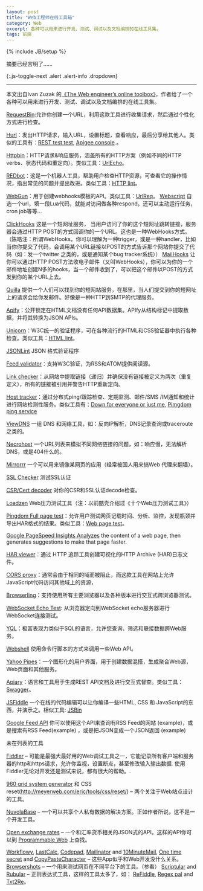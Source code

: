 ```yaml
---
layout: post
title: "Web工程师在线工具箱"
category: Web
excerpt: 各种可以用来进行开发、测试、调试以及文档编排的在线工具集。
tags: 前端
---
```


{% include JB/setup %}

<div>

摘要已经言明了……

</div>
{:.js-toggle-next .alert .alert-info .dropdown}

<div markdown="1">

----

本文出自Ivan Zuzak 的[《The Web engineer’s online toolbox》](http://ivanzuzak.info/2012/11/18/the-web-engineers-online-toolbox.html)，作者给了一个各种可以用来进行开发、测试、调试以及文档编排的在线工具集。

[RequestBin](http://requestb.in/):允许你创建一个URL，利用这款工具进行收集请求，然后通过个性化方式进行检查。

[Hurl](http://hurl.it/)：发出HTTP请求，输入URL，设置标题，查看响应，最后分享给其他人。类似的工具有：[REST test test](http://resttesttest.com/), [Apigee console](https://apigee.com/console/others).。

[Httpbin](http://httpbin.org/)：HTTP请求&响应服务，涵盖所有的HTTP方案（例如不同的HTTP verbs、状态代码和重定向）。类似工具：[UrlEcho](http://ivanzuzak.info/urlecho/)。

[REDbot](http://redbot.org/)：这是一个机器人工具，帮助用户检查HTTP资源，可查看它的操作情况，指出常见的问题并提出改进。类似工具：[HTTP lint](http://zamez.org/httplint)。

[WebGun](http://webgun.io/)：用于创建webhooks模板的API。类似工具：[UrlReq](https://github.com/izuzak/urlreq)。
[Webscript](https://www.webscript.io/)  自选一个url，填一段Lua代码，就能对访问做各种respond，还可以主动运行任务，cron job等等…

[ClickHooks](http://www.clickhooks.com/) 这是一个短网址服务， 当用户访问了你的这个短网址跳转链接，服务器会通过HTTP POST的方式回调你的一个URL。这也是一种WebHooks方式。（陈皓注：所谓WebHooks，你可以理解为一种trigger，或是一种handler，比如当你你提交了代码，会调用某个URL链接以POST的方式告诉那个网站你提交了代码（如：发一个twitter 之类的，或是通知某个bug tracker系统））
[MailHooks](http://mailhooks2.appspot.com/) 让你可以通过HTTP POST方法收电子邮件（又叫WebHooks），你可以为你的一个邮件地址创建N多的hooks，当一个邮件收到了，可以把这个邮件以POST的方式发到你的某个URL上去。

[Quilla](http://a.quil.la/) 提供一个人们可以找到你的短网站服务，在那里，当人们提交到你的短网址上的请求会给你发邮件。好像是一种HTTP到SMTP的代理服务。

[Apify](http://apify.heroku.com/resources)：公开锁定在HTML文档没有任何API数据集。APIfy从结构标记中提取数据，并将其转换为JSON APIs。

[Unicorn](http://validator.w3.org/unicorn/)：W3C统一的验证程序，可在各种流行的HTML和CSS验证器中执行各种检查。类似工具：[HTML lint](http://lint.brihten.com/html/)。

[JSONLint](http://jsonlint.com/) JSON 格式验证程序

[Feed validator](http://validator.w3.org/feed/)：支持W3C验证，为RSS和ATOM提供阅读源。

[Link checker](http://validator.w3.org/checklink)：从网站中提取链接（递归）并确保没有链接被定义为两次（重复定义），所有的链接被引用并警告HTTP重新定向。

[Host tracker](http://www.host-tracker.com/)：通过分布式ping/跟踪检查、定期监测、邮件/SMS /IM通知和统计进行网站检测性服务。类似工具有：[Down for everyone or just me](http://www.downforeveryoneorjustme.com/), [Pimgdom ping service](http://tools.pingdom.com/ping/)

[ViewDNS](http://www.viewdns.info/) 一组 DNS 和网络工具，如：反向IP解析，DNS记录查询或traceroute之类的。

[Necrohost](http://www.necrohost.com/)  一个URL列表来模拟不同网络链接的问题，如：响应慢，无法解析DNS，或是404什么的。

[Mirrorrr](https://code.google.com/p/mirrorrr/)  一个可以用来镜像某网页的应用（经常被国人用来搞Web 代理来翻墙）。

[SSL Checker](http://certlogik.com/ssl-checker/)  测试SSL认证

[CSR/Cert decoder](http://certlogik.com/decoder/)  对你的CSR和SSL认证decode检查。

[Loadzen](http://loadzen.com/)  Web压力测试工具（注：以前酷壳介绍过《十个Web压力测试工具》）

[Pingdom Full page test](http://tools.pingdom.com/fpt/)：允许用户测试网页记载时间、分析、监控，发现瓶颈并导出HAR格式的结果。类似工具：[Web page test](http://www.webpagetest.org/)。

[Google PageSpeed Insights Analyzes](https://developers.google.com/speed/pagespeed/insights) the content of a web page, then generates suggestions to make that page faster.

[HAR viewer](http://www.softwareishard.com/har/viewer/)：通过 HTTP 追踪工具创建可视化的HTTP Archive (HAR)日志文件。

[CORS proxy](http://www.corsproxy.com/)：通常会由于相同的域而被阻止，而这款工具在网站上允许JavaScript代码访问其他域上的资源，

[Browserling](https://browserling.com/)：支持使用所有主要浏览器以及各种版本进行交互式跨浏览器测试。

[WebSocket Echo Test](http://www.websocket.org/echo.html): 从浏览器定向到WebSocket echo服务器进行WebSocket连接测试。

[YQL](http://developer.yahoo.com/yql/)：极富表现力类似于SQL的语言，允许您查询、筛选和联接数据跨Web服务。

[Webshell](http://webshell.io/) 使用命令行脚本的方式来调用一些Web API。

[Yahoo Pipes](http://pipes.yahoo.com/pipes/)：一个图形化的用户界面，用于创建数据混搭，生成聚合Web源，Web页面和其他服务。

[Apiary](http://apiary.io/)：语言和工具用于生成REST API文档及进行交互式督查。类似工具：[Swagger](http://swagger.wordnik.com/)。

[JSFiddle](http://jsfiddle.net/)  一个在线的代码编辑可以让你编译一些HTML, CSS 和 JavaScript的东西，并演示之。相似工具: [JSBin](http://jsbin.com/)

[Google Feed API](https://developers.google.com/feed/v1/jsondevguide) 你可以使用这个API来查询有RSS Feed的网站 (example)，或是搜索有RSS Feed(example) ，或是把JSON变成一个JSON返回 (example)

未在列表的工具

[Fiddler](http://www.fiddler2.com/fiddler2/) – 可能是最强大最好用的Web调试工具之一，它能记录所有客户端和服务器的http和https请求，允许你监视，设置断点，甚至修改输入输出数据. 使用Fiddler无论对开发还是测试来说，都有很大的帮助。.

[960 grid system generator](http://grids.heroku.com/) 和 CSS reset(http://meyerweb.com/eric/tools/css/reset/) – 两个关注于Web站点设计的工具。

[NuvolaBase](http://www.nuvolabase.com/site/index.html) – 一个可以共享个人私有数据的解决方案。正如作者所说，这不是一个开发工具。

[Open exchange rates](https://openexchangerates.org/) – 一个和汇率货币相关的JSON式的API。这样的API你可以到 [Programmable Web](http://www.programmableweb.com/) 上查找。

[Workflowy](https://workflowy.com/), [LastCalc](http://www.lastcalc.com/), [Codepad](http://codepad.org/), [Mailinator](http://www.mailinator.com/) and [10MinuteMail](http://10minutemail.com/), [One time secret](https://onetimesecret.com/) and [CopyPasteCharacter](http://copypastecharacter.com/) – 这些App似乎和Web开发没什么关系。
[Browsershots](https://browsershots.org/) – 一个用来测试网页在不同平台下的工具。（参看）
[Scriptular](http://scriptular.com/) and [Rubular](http://rubular.com/) – 正则表达式工具，这样的工具太多了，如： [ReFiddle](http://refiddle.com/), [Regex pal](http://regexpal.com/) and [Txt2Re](http://www.txt2re.com/)。
</div>